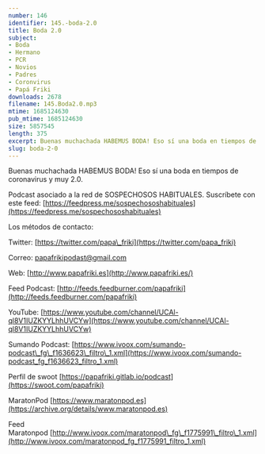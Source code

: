 ```yaml
---
number: 146
identifier: 145.-boda-2.0
title: Boda 2.0
subject:
- Boda
- Hermano
- PCR
- Novios
- Padres
- Coronvirus
- Papá Friki
downloads: 2678
filename: 145.Boda2.0.mp3
mtime: 1685124630
pub_mtime: 1685124630
size: 5857545
length: 375
excerpt: Buenas muchachada HABEMUS BODA! Eso sí una boda en tiempos de coronavirus y muy 2.0
slug: boda-2-0
---
```

Buenas muchachada HABEMUS BODA! Eso sí una boda en tiempos de coronavirus y muy 2.0.

Podcast asociado a la red de SOSPECHOSOS HABITUALES. Suscríbete con este feed: [https://feedpress.me/sospechososhabituales](https://feedpress.me/sospechososhabituales)

Los métodos de contacto:

Twitter: [https://twitter.com/papa\_friki](https://twitter.com/papa_friki)

Correo: [papafrikipodast@gmail.com](https://archive.org/details/papafrikipodast@gmail.com)

Web: [http://www.papafriki.es](http://www.papafriki.es/)

Feed Podcast: [http://feeds.feedburner.com/papafriki](http://feeds.feedburner.com/papafriki)

YouTube: [https://www.youtube.com/channel/UCAl-ql8V1IUZKYYLhhUVCYw](https://www.youtube.com/channel/UCAl-ql8V1IUZKYYLhhUVCYw)

Sumando Podcast: [https://www.ivoox.com/sumando-podcast\_fg\_f1636623\_filtro\_1.xml](https://www.ivoox.com/sumando-podcast_fg_f1636623_filtro_1.xml)

Perfil de swoot [https://papafriki.gitlab.io/podcast](https://swoot.com/papafriki)

MaratonPod [https://www.maratonpod.es](https://archive.org/details/www.maratonpod.es)

Feed Maratonpod [http://www.ivoox.com/maratonpod\_fg\_f1775991\_filtro\_1.xml](http://www.ivoox.com/maratonpod_fg_f1775991_filtro_1.xml)